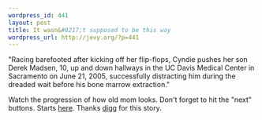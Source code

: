 ```yaml
--- 
wordpress_id: 441
layout: post
title: It wasn&#8217;t supposed to be this way
wordpress_url: http://jevy.org/?p=441
---
```

"Racing barefooted after kicking off her flip-flops, Cyndie pushes her son Derek Madsen, 10, up and down hallways in the UC Davis Medical Center in Sacramento on June 21, 2005, successfully distracting him during the dreaded wait before his bone marrow extraction."

Watch the progression of how old mom looks.  Don't forget to hit the "next" buttons.  Starts <a href="http://www.pulitzer.org/year/2007/feature-photography/works/byer01_jpg.html">here</a>.  Thanks <a href="http://digg.com/news/popular/24hours">digg</a> for this story.
